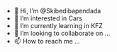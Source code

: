 - 👋 Hi, I’m @Skibedibapendada
- 👀 I’m interested in Cars
- 🌱 I’m currently learning in KFZ
- 💞️ I’m looking to collaborate on ...
- 📫 How to reach me ...

<!---
Skibedibapendada/Skibedibapendada is a ✨ special ✨ repository because its `README.md` (this file) appears on your GitHub profile.
You can click the Preview link to take a look at your changes.
--->
